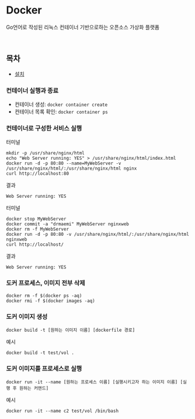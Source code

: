# Docker
Go언어로 작성된 리눅스 컨테이너 기반으로하는 오픈소스 가상화 플랫폼

<br>

## 목차
- [설치](https://github.com/DrMaemi/Study/blob/master/Dev-Ops/Docker/INSTALL.md)


### 컨테이너 실행과 종료
- 컨테이너 생성: `docker container create`<br>
- 컨테이너 목록 확인: `docker container ps`<br>

### 컨테이너로 구성한 서비스 실행
터미널<br>
```
mkdir -p /usr/share/nginx/html
echo "Web Server running: YES" > /usr/share/nginx/html/index.html
docker run -d -p 80:80 --name=MyWebServer -v /usr/share/nginx/html/:/usr/share/nginx/html nginx
curl http://localhost:80
```
결과<br>
```
Web Server running: YES
```

터미널<br>
```
docker stop MyWebServer
docker commit -a "drmaemi" MyWebServer nginxweb
docker rm -f MyWebServer
docker run -d -p 80:80 -v /usr/share/nginx/html/:/usr/share/nginx/html nginxweb
curl http://localhost/
```

결과<br>
```
Web Server running: YES
```

### 도커 프로세스, 이미지 전부 삭제
```
docker rm -f $(docker ps -aq)
docker rmi -f $(docker images -aq)
```

### 도커 이미지 생성
```
docker build -t [원하는 이미지 이름] [dockerfile 경로]
```
예시<br>
```
docker build -t test/vol .
```

### 도커 이미지를 프로세스로 실행
```
docker run -it --name [원하는 프로세스 이름] [실행시키고자 하는 이미지 이름] [실행 후 원하는 커맨드]
```
예시<br>
```
docker run -it --name c2 test/vol /bin/bash
```